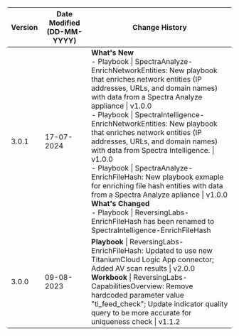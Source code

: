 | **Version** | **Date Modified (DD-MM-YYYY)** | **Change History**                          |
|-------------|--------------------------------|---------------------------------------------|
| 3.0.1       | 17-07-2024                     | **What's New** <br/> - Playbook \| SpectraAnalyze-EnrichNetworkEntities: New playbook that enriches network entities (IP addresses, URLs, and domain names) with data from a Spectra Analyze appliance \| v1.0.0<br/> - Playbook \| SpectraIntelligence-EnrichNetworkEntities: New playbook that enriches network entities (IP addresses, URLs, and domain names) with data from Spectra Intelligence. \| v1.0.0 <br/> - Playbook \| SpectraAnalyze-EnrichFileHash: New playbook exmaple for enriching file hash entities with data from a Spectra Analyze apliance \| v1.0.0 <br/> **What's Changed** <br/> - Playbook \| ReversingLabs-EnrichFileHash has been renamed to SpectraIntelligence-EnrichFileHash |
| 3.0.0       | 09-08-2023                     | **Playbook** \| ReversingLabs-EnrichFileHash: Updated to use new TitaniumCloud Logic App connector; Added AV scan results \| v2.0.0  <br/> **Workbook** \| ReversingLabs-CapabilitiesOverview: Remove hardcoded parameter value "ti_feed_check"; Update indicator quality query to be more accurate for uniqueness check \| v1.1.2 |
